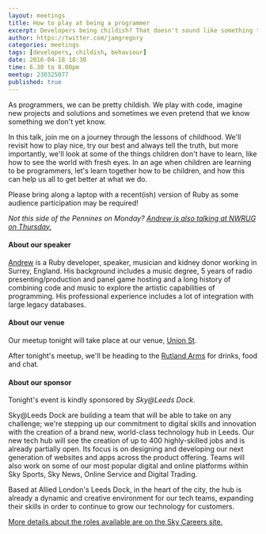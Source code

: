 ```yaml
---
layout: meetings
title: How to play at being a programmer
excerpt: Developers being childish? That doesn't sound like something that would happen...
author: https://twitter.com/jamgregory
categories: meetings
tags: [developers, childish, behaviour]
date: 2016-04-18 18:30
time: 6.30 to 8.00pm
meetup: 230325077
published: true
---
```


As programmers, we can be pretty childish. We play with code, imagine new projects and solutions and sometimes we even pretend that we know something we don't yet know. 

In this talk, join me on a journey through the lessons of childhood. We'll revisit how to play nice, try our best and always tell the truth, but more importantly, we'll look at some of the things children don't have to learn, like how to see the world with fresh eyes. In an age when children are learning to be programmers, let's learn together how to be children, and how this can help us all to get better at what we do.

Please bring along a laptop with a recent(ish) version of Ruby as some audience participation may be required!

_Not this side of the Pennines on Monday? [Andrew is also talking at NWRUG on Thursday.](http://nwrug.org/events/april-2016-how-to-play-at-being-a-programmer)_

#### About our speaker

[Andrew](https://twitter.com/MarmiteJunction) is a Ruby developer, speaker, musician and kidney donor working in Surrey, England. His background includes a music degree, 5 years of radio presenting/production and panel game hosting and a long history of combining code and music to explore the artistic capabilities of programming. His professional experience includes a lot of integration with large legacy databases.

#### About our venue

Our meetup tonight will take place at our venue, [Union St](http://www.union-st.org).

After tonight's meetup, we'll be heading to the [Rutland Arms](http://www.therutlandarmssheffield.co.uk/) for drinks, food and chat.

#### About our sponsor

Tonight's event is kindly sponsored by _Sky@Leeds Dock_.

Sky@Leeds Dock are building a team that will be able to take on any challenge; we're stepping up our commitment to digital skills and innovation with the creation of a brand new, world-class technology hub in Leeds. Our new tech hub will see the creation of up to 400 highly-skilled jobs and is already partially open. Its focus is on designing and developing our next generation of websites and apps across the product offering. Teams will also work on some of our most popular digital and online platforms within Sky Sports, Sky News, Online Service and Digital Trading. 

Based at Allied London's Leeds Dock, in the heart of the city, the hub is already a dynamic and creative environment for our tech teams, expanding their skills in order to continue to grow our technology for customers.

[More details about the roles available are on the Sky Careers site.](http://www.workforsky.com/find-job/technology-and-product-development/)
